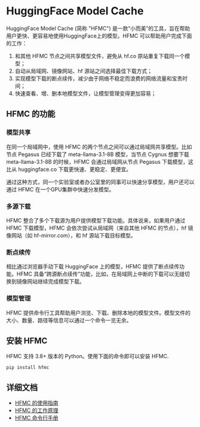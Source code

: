 
# HuggingFace Model Cache

HuggingFace Model Cache (简称 "HFMC") 是一款“小而美”的工具，旨在帮助用户更快、更容易地使用HuggingFace上的模型。HFMC 可以帮助用户完成下面的工作：

1. 和其他 HFMC 节点之间共享模型文件，避免从 hf.co 原站重复下载同一个模型；
2. 自动从局域网、镜像网站、hf 源站之间选择最佳下载方式；
3. 实现模型下载的断点续传，减少由于网络不稳定而浪费的网络流量和宝贵时间；
4. 快速查看、增、删本地模型文件，让模型管理变得更加容易；

## HFMC 的功能

### 模型共享

在同一个局域网中，使用 HFMC 的两个节点之间可以通过局域网共享模型。比如节点 Pegasus 已经下载了 meta-llama-3.1-8B 模型，当节点 Cygnus 想要下载 meta-llama-3.1-8B 的时候，HFMC 会通过局域网从节点 Pegasus 下载模型，这比从 huggingface.co 下载更快速、更稳定、更便宜。

通过这种方式，同一个实验室或者办公室里的同事可以快速分享模型，用户还可以通过 HFMC 在一个GPU集群中快速分发模型。

### 多源下载

HFMC 整合了多个下载源为用户提供模型下载功能。具体说来，如果用户通过 HFMC 下载模型，HFMC 会依次尝试从局域网（来自其他 HFMC 的节点），hf 镜像网站（如 hf-mirror.com），和 hf 源站下载目标模型。

### 断点续传

相比通过浏览器手动下载 HuggingFace 上的模型，HFMC 提供了断点续传功能。HFMC 具备“跨源断点续传”功能，比如，在局域网上中断的下载可以无缝切换到镜像网站继续完成模型下载。

### 模型管理

HFMC 提供命令行工具帮助用户浏览、下载、删除本地的模型文件。模型文件的大小、数量、路径等信息可以通过一个命令一览无余。

## 安装 HFMC

HFMC 支持 3.8+ 版本的 Python。使用下面的命令即可以安装 HFMC.

    pip install hfmc

## 详细文档

- [HFMC 的使用指南](/doc/GUIDELINE.zh.md)
- [HFMC 的工作原理](/doc/ARCHITECTURE.zh.md)
- [HFMC 命令行手册](/doc/REFERENCE.zh.md)
